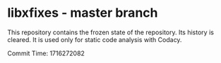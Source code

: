 # libxfixes - master branch

This repository contains the frozen state of the repository.
Its history is cleared. It is used only for static code
analysis with Codacy.

Commit Time: 1716272082